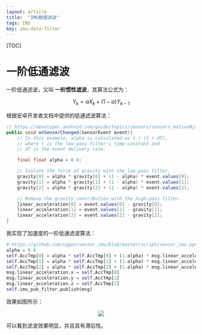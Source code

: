 ```yaml
---
layout: article
title:  "IMU数据滤波"
tags: INS
key: imu-data-filter
---
```


[TOC]

# 一阶低通滤波

一阶低通滤波，又叫 **一阶惯性滤波**，其算法公式为：

$$
Y_k = \alpha X_k + (1-\alpha) Y_{k-1}
$$

根据安卓开发者文档中提供的低通滤波算法：

```java
// https://developer.android.com/guide/topics/sensors/sensors_motion#java
public void onSensorChanged(SensorEvent event){
    // In this example, alpha is calculated as t / (t + dT),
    // where t is the low-pass filter's time-constant and
    // dT is the event delivery rate.

    final float alpha = 0.8;

    // Isolate the force of gravity with the low-pass filter.
    gravity[0] = alpha * gravity[0] + (1 - alpha) * event.values[0];
    gravity[1] = alpha * gravity[1] + (1 - alpha) * event.values[1];
    gravity[2] = alpha * gravity[2] + (1 - alpha) * event.values[2];

    // Remove the gravity contribution with the high-pass filter.
    linear_acceleration[0] = event.values[0] - gravity[0];
    linear_acceleration[1] = event.values[1] - gravity[1];
    linear_acceleration[2] = event.values[2] - gravity[2];
}
```

我实现了加速度的一阶低通滤波算法：

```python
# https://github.com/cggos/sensor_imu/blob/master/script/sensor_imu.py#L285-L293
alpha = 0.8
self.AccTmp[0] = alpha * self.AccTmp[0] + (1-alpha) * msg.linear_acceleration.x
self.AccTmp[1] = alpha * self.AccTmp[1] + (1-alpha) * msg.linear_acceleration.y
self.AccTmp[2] = alpha * self.AccTmp[2] + (1-alpha) * msg.linear_acceleration.z
msg.linear_acceleration.x = self.AccTmp[0]
msg.linear_acceleration.y = self.AccTmp[1]
msg.linear_acceleration.z = self.AccTmp[2]
self.imu_pub_filter.publish(msg)
```

效果如图所示：

<p align="center">
    <img src="../images/ins/imu_lpf.png"/>
</p>

可以看到滤波效果明显，并且具有滞后性。
